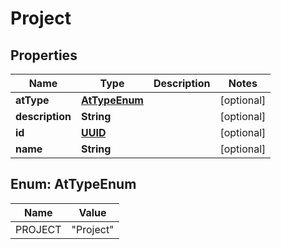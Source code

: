 

# Project

## Properties

Name | Type | Description | Notes
------------ | ------------- | ------------- | -------------
**atType** | [**AtTypeEnum**](#AtTypeEnum) |  |  [optional]
**description** | **String** |  |  [optional]
**id** | [**UUID**](UUID.md) |  |  [optional]
**name** | **String** |  |  [optional]



## Enum: AtTypeEnum

Name | Value
---- | -----
PROJECT | &quot;Project&quot;



